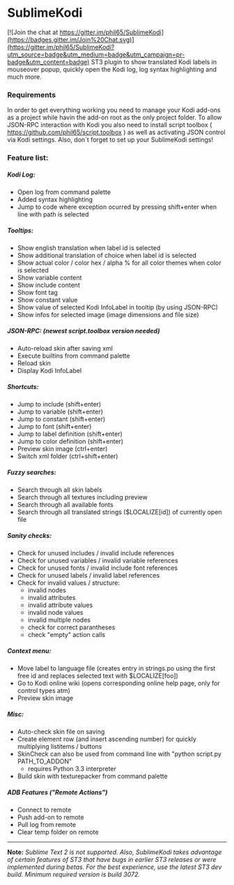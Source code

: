 # SublimeKodi

[![Join the chat at https://gitter.im/phil65/SublimeKodi](https://badges.gitter.im/Join%20Chat.svg)](https://gitter.im/phil65/SublimeKodi?utm_source=badge&utm_medium=badge&utm_campaign=pr-badge&utm_content=badge)
ST3 plugin to show translated Kodi labels in mouseover popup, quickly open the Kodi log, log syntax highlighting and much more.


### Requirements

In order to get everything working you need to manage your Kodi add-ons as a project while havin the add-on root as the only project folder.
To allow JSON-RPC interaction with Kodi you also need to install script toolbox ( https://github.com/phil65/script.toolbox ) as well as activating JSON control via Kodi settings.
Also, don´t forget to set up your SublimeKodi settings!

### Feature list:

##### Kodi Log:

- Open log from command palette
- Added syntax highlighting
- Jump to code where exception ocurred by pressing shift+enter when line with path is selected


##### Tooltips:

- Show english translation when label id is selected
- Show additional translation of choice when label id is selected
- Show actual color / color hex / alpha % for all color themes when color is selected
- Show variable content
- Show include content
- Show font tag
- Show constant value
- Show value of selected Kodi InfoLabel in tooltip (by using JSON-RPC)
- Show infos for selected image (image dimensions and file size)


##### JSON-RPC: (newest script.toolbox version needed)

- Auto-reload skin after saving xml
- Execute builtins from command palette
- Reload skin
- Display Kodi InfoLabel


##### Shortcuts:

- Jump to include (shift+enter)
- Jump to variable (shift+enter)
- Jump to constant (shift+enter)
- Jump to font (shift+enter)
- Jump to label definition (shift+enter)
- Jump to color definition (shift+enter)
- Preview skin image (ctrl+enter)
- Switch xml folder (ctrl+shift+enter)


##### Fuzzy searches:

- Search through all skin labels
- Search through all textures including preview
- Search through all available fonts
- Search through all translated strings ($LOCALIZE[id]) of currently open file

##### Sanity checks:

- Check for unused includes / invalid include references
- Check for unused variables / invalid variable references
- Check for unused fonts / invalid include font references
- Check for unused labels / invalid label references
- Check for invalid values / structure:
  - invalid nodes
  - invalid attributes
  - invalid attribute values
  - invalid node values
  - invalid multiple nodes
  - check for correct parantheses
  - check "empty" action calls


##### Context menu:

- Move label to language file (creates entry in strings.po using the first free id and replaces selected text with $LOCALIZE[foo])
- Go to Kodi online wiki (opens corresponding online help page, only for control types atm)
- Preview skin image


##### Misc:

- Auto-check skin file on saving
- Create element row (and insert ascending number) for quickly multiplying listitems / buttons
- SkinCheck can also be used from command line with "python script.py PATH_TO_ADDON"
  - requires Python 3.3 interpreter
- Build skin with texturepacker from command palette


##### ADB Features ("Remote Actions")

- Connect to remote
- Push add-on to remote
- Pull log from remote
- Clear temp folder on remote

___

**Note:** *Sublime Text 2 is not supported.  Also, SublimeKodi takes advantage of certain features of ST3 that have bugs in earlier ST3 releases or were implemented during betas.  For the best experience, use the latest ST3 dev build. Minimum required version is build 3072.*

